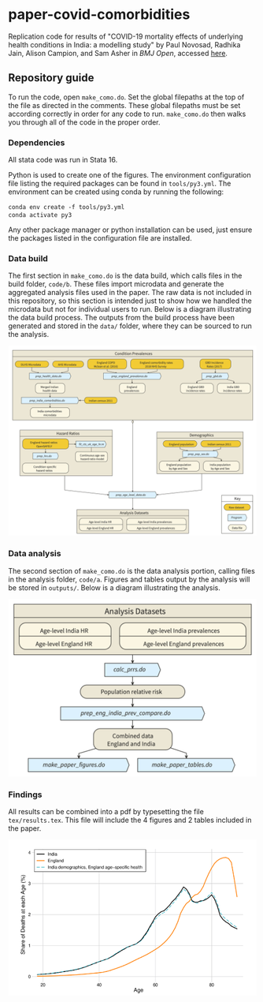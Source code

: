 # paper-covid-comorbidities
Replication code for results of "COVID-19 mortality effects of
underlying health conditions in India: a modelling study" by Paul
Novosad, Radhika Jain, Alison Campion, and Sam Asher in _BMJ
Open_, accessed [here](https://bmjopen.bmj.com/content/10/12/e043165).

## Repository guide
To run the code, open `make_como.do`. Set the global filepaths at the
top of the file as directed in the comments. These global filepaths
must be set according correctly in order for any code to
run. `make_como.do` then walks you through all of the code in the
proper order.

### Dependencies
All stata code was run in Stata 16.

Python is used to create one of the figures. The environment
configuration file listing the required packages can be found in
`tools/py3.yml`. The environment can be created using conda by running
the following:
```
conda env create -f tools/py3.yml
conda activate py3
```
Any other package manager or python installation can be used, just
ensure the packages listed in the configuration file are
installed.

### Data build
The first section in `make_como.do` is the data build, which calls files in the build folder,
`code/b`. These files import microdata and generate the aggregated
analysis files used in the paper. The raw data is not included in
this repository, so this section is intended just to
show how we handled the microdata but not for individual users to run. Below is a diagram illustrating the
data build process. The outputs from the build process have been
generated and stored in the `data/` folder, where they can be sourced
to run the analysis.

![alt text](https://github.com/devdatalab/paper-covid-comorbidities/blob/main/assets/covid-como-build.png "Data build workflow")

### Data analysis
The second section of `make_como.do` is the data analysis portion,
calling files in the analysis folder, `code/a`. Figures and tables
output by the analysis will be stored in `outputs/`.  Below is a
diagram illustrating the analysis.

![alt text](https://github.com/devdatalab/paper-covid-comorbidities/blob/main/assets/covid-como-analysis.png "Analysis workflow")

### Findings
All results can be combined into a pdf by typesetting the file
`tex/results.tex`.  This file will include the 4 figures and 2 tables
included in the paper.

![alt text](https://github.com/devdatalab/paper-covid-comorbidities/blob/main/assets/figure4.png "Figure 4")

